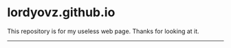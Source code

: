 lordyovz.github.io
===================
This repository is for my useless web page. Thanks  for looking at it.

----------
